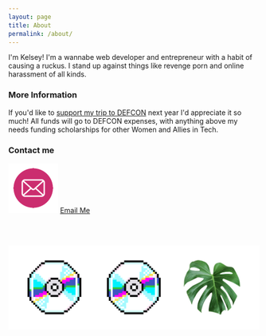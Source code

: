 ```yaml
---
layout: page
title: About
permalink: /about/
---
```


I'm Kelsey! I'm a wannabe web developer and entrepreneur with a habit of causing a ruckus. I stand up against things like revenge porn and online harassment of all kinds.

### More Information

If you'd like to [support my trip to DEFCON](https://www.gofundme.com/f/tits4defcon) next year I'd appreciate it so much! All funds will go to DEFCON expenses, with anything above my needs funding scholarships for other Women and Allies in Tech. 

### Contact me
![email me](/images/email.png)
[Email Me](mailto:kelseyrbressler@gmail.com)

<br>
<br>

![cd icons](/images/cds.png)